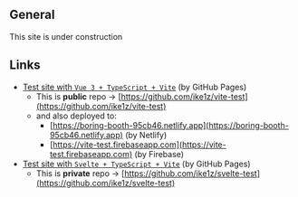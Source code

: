 ## General
This site is under construction

## Links
- [Test site with `Vue 3 + TypeScript + Vite`](/vite-test/) (by GitHub Pages)
  - This is **public** repo -> [https://github.com/ike1z/vite-test](https://github.com/ike1z/vite-test)
  - and also deployed to:
    - [https://boring-booth-95cb46.netlify.app](https://boring-booth-95cb46.netlify.app) (by Netlify)
    - [https://vite-test.firebaseapp.com](https://vite-test.firebaseapp.com) (by Firebase)
- [Test site with `Svelte + TypeScript + Vite`](/svelte-test/) (by GitHub Pages)
  - This is **private** repo -> [https://github.com/ike1z/svelte-test](https://github.com/ike1z/svelte-test)

